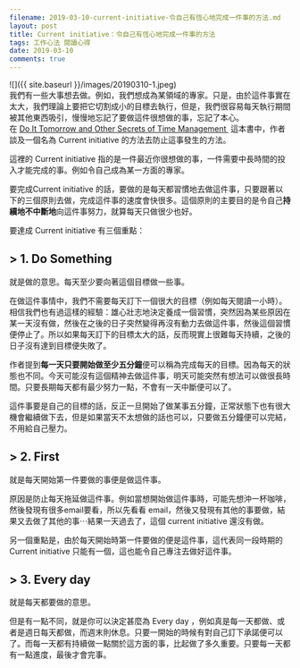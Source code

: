 ```yaml
---
filename: 2019-03-10-current-initiative-令自己有恆心地完成一件事的方法.md
layout: post
title: Current initiative：令自己有恆心地完成一件事的方法
tags: 工作心法 閱讀心得
date: 2019-03-10
comments: true
---
```


![]({{ site.baseurl }}/images/20190310-1.jpeg)  
我們有一些大事想去做。例如，我們想成為某領域的專家。只是，由於這件事實在太大，我們理論上要把它切割成小的目標去執行，但是，我們很容易每天執行期間被其他東西吸引，慢慢地忘記了要做這件很想做的事，忘記了本心。  
在 [Do It Tomorrow and Other Secrets of Time Management ](https://www.amazon.com/Tomorrow-Other-Secrets-Time-Management/dp/0340909129) 這本書中，作者談及一個名為 Current initiative 的方法去防止這事發生的方法。

這裡的 Current initiative 指的是一件最近你很想做的事，一件需要中長時間的投入才能完成的事。例如令自己成為某一方面的專家。

要完成Current initiative 的話，要做的是每天都習慣地去做這件事，只要跟著以下的三個原則去做，完成這件事的速度會快很多。這個原則的主要目的是令自己**持續地不中斷地**向這件事努力，就算每天只做很少也好。

要達成 Current initiative 有三個重點：

## > 1. Do Something

就是做的意思。每天至少要向著這個目標做一些事。

在做這件事情中，我們不需要每天訂下一個很大的目標（例如每天閱讀一小時）。相信我們也有過這樣的經驗：雄心壯志地決定養成一個習慣，突然因為某些原因在某一天沒有做，然後在之後的日子突然變得再沒有動力去做這件事，然後這個習慣便停止了。所以如果每天訂下的目標太大的話，反而現實上很難每天持續，之後的日子沒有達到目標便失敗了。

作者提到**每一天只要開始做至少五分鐘**便可以稱為完成每天的目標。因為每天的狀態也不同。今天可能沒有這個精神去做這件事，明天可能突然有想法可以做很長時間。只要長期每天都有最少努力一點，不會有一天中斷便可以了。

這件事要是自己的目標的話，反正一旦開始了做某事五分鐘，正常狀態下也有很大機會繼續做下去，但是如果當天不太想做的話也可以，只要做五分鐘便可以完結，不用給自己壓力。

## > 2. First

就是每天開始第一件要做的事便是做這件事。

原因是防止每天拖延做這件事。例如當想開始做這件事時，可能先想沖一杯咖啡，然後發現有很多email要看，所以先看看 email，然後又發現有其他的事要做，結果又去做了其他的事⋯結果一天過去了，這個 current initiative 還沒有做。

另一個重點是，由於每天開始時第一件要做的便是這件事，這代表同一段時期的 Current initiative 只能有一個，這也能令自己專注去做好這件事。

## > 3. Every day

就是每天都要做的意思。

但是有一點不同，就是你可以決定甚麼為 Every day ，例如真是每一天都做、或者是週日每天都做，而週末則休息。只要一開始的時候有對自己訂下承諾便可以了。而每一天都有持續做一點關於這方面的事，比起做了多久重要。只要每一天都有一點進度，最後才會完事。